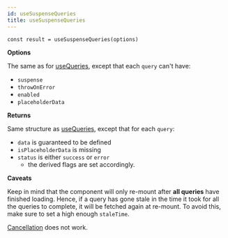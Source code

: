 ```yaml
---
id: useSuspenseQueries
title: useSuspenseQueries
---
```


```tsx
const result = useSuspenseQueries(options)
```

**Options**

The same as for [useQueries](../useQueries.md), except that each `query` can't have:

- `suspense`
- `throwOnError`
- `enabled`
- `placeholderData`

**Returns**

Same structure as [useQueries](../useQueries.md), except that for each `query`:

- `data` is guaranteed to be defined
- `isPlaceholderData` is missing
- `status` is either `success` or `error`
  - the derived flags are set accordingly.

**Caveats**

Keep in mind that the component will only re-mount after **all queries** have finished loading. Hence, if a query has gone stale in the time it took for all the queries to complete, it will be fetched again at re-mount. To avoid this, make sure to set a high enough `staleTime`.

[Cancellation](../../guides/query-cancellation.md) does not work.
